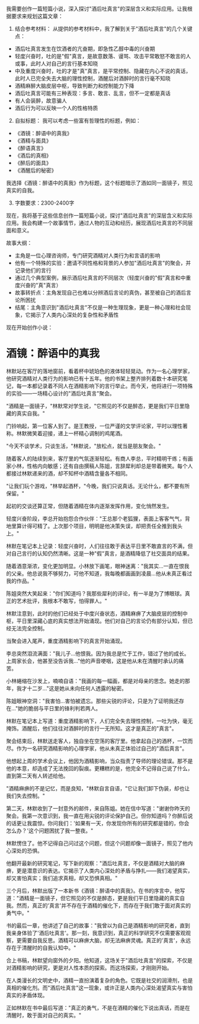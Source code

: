 <ReasoningChainRenderer>

我需要创作一篇短篇小说，深入探讨"酒后吐真言"的深层含义和实际应用。让我根据要求来规划这篇文章：

1. 结合参考材料：
从提供的参考材料中，我了解到关于"酒后吐真言"的几个关键点：
- 酒后吐真言发生在饮酒者的亢奋期，即急性乙醇中毒的兴奋期
- 轻度兴奋时，吐的是"假"真言，是故意数落、谩骂、攻击平常敢怒不敢言的人或事，此时人对自己的言行基本知晓
- 中及重度兴奋时，吐的才是"真"真言，是平常控制、隐藏在内心不说的真话，此时人已完全失去大脑的理性控制，酒醒后对酒醉时的言行毫不知晓
- 酒精麻醉大脑皮层中枢，导致判断力和控制能力下降
- 酒后吐真言可能有三种表现：多言、敢言、乱言，但不一定都是真话
- 有人会装醉，故意骗人
- 酒后行为可以反映一个人的性格特质

2. 自拟标题：
我可以考虑一些富有哲理性的标题，例如：
- 《酒镜：醉语中的真我》
- 《酒精与面具》
- 《醉语真言》
- 《酒后的真相》
- 《醉后的面具》
- 《酒醒后的秘密》

我选择《酒镜：醉语中的真我》作为标题，这个标题暗示了酒如同一面镜子，照见真实的自我。

3. 字数要求：2300-2400字

现在，我将基于这些信息创作一篇短篇小说，探讨"酒后吐真言"的深层含义和实际应用。我会构建一个故事情节，通过人物的互动和经历，展现酒后吐真言的不同层面和意义。

故事大纲：
- 主角是一位心理咨询师，专门研究酒精对人类行为和言语的影响
- 他有一个特殊的实验：邀请不同性格和背景的人参加"酒后吐真言"的聚会，并记录他们的言行
- 通过几个典型案例，展示酒后吐真言的不同层次（轻度兴奋的"假"真言和中重度兴奋的"真"真言）
- 故事转折点：主角发现自己也难以分辨酒后言论的真伪，甚至被自己的酒后言论所困扰
- 结尾：主角意识到"酒后吐真言"不仅是一种生理现象，更是一种心理和社会现象，它揭示了人类内心深处的复杂性和矛盾性

现在开始创作小说：
</ReasoningChainRenderer>

# 酒镜：醉语中的真我

林默站在客厅的落地窗前，看着杯中琥珀色的液体轻轻晃动。作为一名心理学家，他研究酒精对人类行为的影响已有十五年。他的书架上整齐排列着数十本研究笔记，每一本都记录着不同人在酒精影响下的言行举止。而今天，他将进行一项特殊的实验——一场精心设计的"酒后吐真言"聚会。

"酒精是一面镜子，"林默常对学生说，"它照见的不仅是醉态，更是我们平日里隐藏的真实自我。"

门铃响起，第一位客人到了。是王教授，一位严谨的文学评论家，平时以理性著称。林默微笑着迎接，递上一杯精心调制的鸡尾酒。

"今天不谈学术，只谈生活，"林默说，"放松点，就当是朋友聚会。"

随着客人的陆续到来，客厅里的气氛逐渐轻松。有商人李总，平时精明干练；有画家小林，性格内向敏感；还有自由撰稿人陈姐，言辞犀利却总是带着微笑。每个人都接过林默递来的酒，却不知杯中酒精含量各不相同。

"让我们玩个游戏，"林举起酒杯，"今晚，我们只说真话。无论什么，都不要有所保留。"

起初的交谈还算正常，但随着酒精在体内逐渐发挥作用，变化悄然发生。

轻度兴奋阶段，李总开始抱怨合作伙伴："王总那个老狐狸，表面上客客气气，背地里算计得可精了。上次那个项目，明明是他决策失误，却把责任全推到我头上。"

林默在笔记本上记录：轻度兴奋时，人们往往敢于表达平日里不敢直言的不满，但对自己言行的认知仍然清晰。这是一种"假"真言，是酒精降低了社交面具的结果。

随着酒意渐浓，变化更加明显。小林放下画笔，眼神迷离："我其实...一直在恨我的父亲。他总说我不够努力，可他不知道，我每晚都画画到凌晨...他从未真正看过我的作品。"

陈姐突然大笑起来："你们知道吗？我那些犀利的评论，有一半是为了博眼球。真正的艺术批评，我根本不敢写，怕得罪人。"

林默注意到，此时的他们已经处于中度兴奋状态，酒精麻痹了大脑皮层的控制中枢，平日里深藏心底的真实想法开始涌现。他们对自己的言论仍有部分认知，但已经无法完全控制。

当聚会进入尾声，重度酒精影响下的真言开始涌现。

李总突然泪流满面："我儿子...他恨我。因为我总是忙于工作，错过了他的成长。上周家长会，他甚至没告诉我..."他的声音哽咽，这是他从未在清醒时承认的痛苦。

小林蜷缩在沙发上，喃喃自语："我画的每一幅画，都是对母亲的思念。她走的那年，我才十二岁..."这是她从未向任何人透露的秘密。

陈姐眼神空洞："我害怕...害怕被遗忘。那些尖锐的评论，只是为了证明我还存在..."她的脆弱与平日里的锋利判若两人。

林默在笔记本上写道：重度酒精影响下，人们完全失去理性控制，一吐为快，毫无掩饰。酒醒后，他们往往对酒醉时的言行一无所知。这才是真正的"真言"。

聚会结束后，林默送走客人，独自坐在空荡的客厅里。他拿起自己的酒杯，一饮而尽。作为一名研究酒精影响的心理学家，他从未真正体验过自己的"酒后真言"。

他想起上周的学术会议上，他因为酒精影响，当众指责了导师的理论错误。那不是他的本意，却造成了无法挽回的裂痕。更糟糕的是，他完全不记得自己说了什么，直到第二天有人转述给他。

"酒精麻痹的不是记忆，而是良知，"林默自言自语，"它让我们卸下伪装，却也让我们失去控制。"

第二天，林默收到了一封意外的邮件，来自陈姐。她在信中写道："谢谢你昨天的聚会。我第一次意识到，我一直在用尖锐的评论保护自己。但你知道吗？你醉后说的话更让我震惊。你问我们：'如果有一天，你发现你所有的研究都是错的，你会怎么办？'这个问题困扰了我一整夜。"

林默愣住了。他不记得自己问过这个问题，但这个问题却像一面镜子，照见了他内心深处的恐惧。

他翻开最新的研究笔记，写下新的观察："酒后吐真言，不仅是酒精对大脑的麻痹，更是潜意识的表达。它揭示了人类内心深处的矛盾与挣扎——我们渴望真实，却又害怕真实；我们追求真相，却又恐惧真相。"

三个月后，林默出版了一本新书《酒镜：醉语中的真我》。在书的序言中，他写道："酒精是一面镜子，但它照见的不仅是醉态，更是我们平日里隐藏的真实自我。然而，真正的'真言'并不存在于酒精的催化下，而存在于我们敢于面对真实的勇气中。"

书的最后一章，他讲述了自己的故事："我曾以为自己是酒精影响的研究者，直到我亲身体验了'酒后吐真言'。那一刻，我意识到，真正的科学研究不仅需要客观观察，更需要自我反思。酒精可以麻痹大脑，却无法麻痹灵魂。真正的'真言'，永远存在于清醒时的自我认知中。"

合上书稿，林默望向窗外的夕阳。他知道，这场关于"酒后吐真言"的探索，不仅是对酒精影响的研究，更是对人性本质的探索。而这场探索，才刚刚开始。

在人类漫长的文明史中，酒精一直扮演着复杂的角色。它既是社交的润滑剂，也是真相的催化剂。而"酒后吐真言"这一现象，或许正是人类内心深处渴望真实与害怕真实的矛盾体现。

正如林默在书中最后写道："真正的勇气，不是在酒精的催化下说出真话，而是在清醒时，敢于面对自己的真实。"